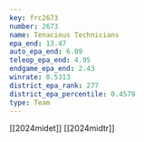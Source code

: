 ```yaml
---
key: frc2673
number: 2673
name: Tenacious Technicians
epa_end: 13.47
auto_epa_end: 6.09
teleop_epa_end: 4.95
endgame_epa_end: 2.43
winrate: 0.5313
district_epa_rank: 277
district_epa_percentile: 0.4579
type: Team
---
```

[[2024midet]]
[[2024midtr]]

